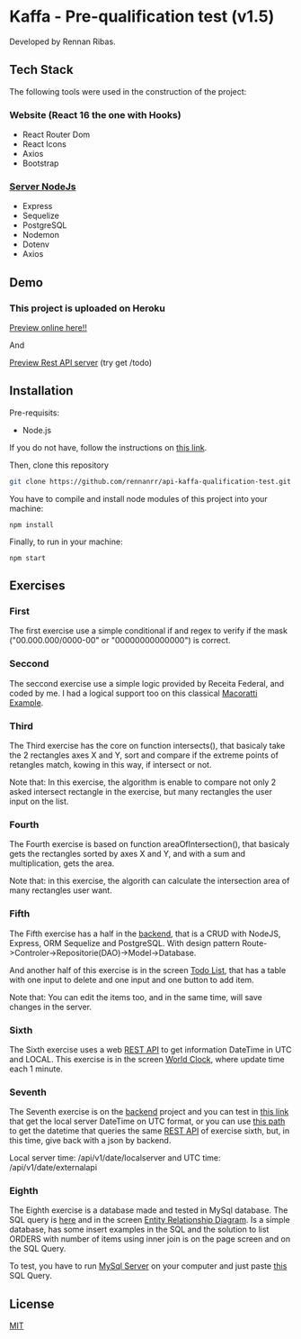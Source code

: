 # Kaffa - Pre-qualification test (v1.5)

Developed by Rennan Ribas.

## Tech Stack

The following tools were used in the construction of the project:

### Website (React 16 the one with Hooks)
- React Router Dom
- React Icons
- Axios
- Bootstrap

### [Server NodeJs](https://github.com/rennanrr/api-kaffa-qualification-test)
- Express
- Sequelize
- PostgreSQL
- Nodemon
- Dotenv
- Axios


## Demo
### This project is uploaded on Heroku
[Preview online here!!](https://app-kaffa-test.herokuapp.com/)

And

[Preview Rest API server](https://api-kaffa-test.herokuapp.com/)
(try get /todo)


## Installation

Pre-requisits:
- Node.js

If you do not have, follow the instructions on [this link](https://nodejs.org/en/download/).

Then, clone this repository

```bash
git clone https://github.com/rennanrr/api-kaffa-qualification-test.git

```
You have to compile and install node modules of this project into your machine:
```
npm install 
```
Finally, to run in your machine:
```
npm start
```

## Exercises

### First
The first exercise use a simple conditional if and regex to verify if the mask ("00.000.000/0000-00" or "00000000000000") is correct.

### Seccond
The seccond exercise use a simple logic provided by Receita Federal, and coded by me. I had a logical support too on this classical [Macoratti Example](http://www.macoratti.net/11/09/c_val1.htm).

### Third
The Third exercise has the core on function intersects(), that basicaly take the 2 rectangles axes X and Y, sort and compare if the extreme points of retangles match, kowing in this way, if intersect or not.

Note that: In this exercise, the algorithm is enable to compare not only 2 asked intersect rectangle in the exercise, but many rectangles the user input on the list.

### Fourth
The Fourth exercise is based on function areaOfIntersection(), that basicaly gets the rectangles sorted by axes X and Y, and with a sum and multiplication, gets the area.

Note that: in this exercise, the algorith can calculate the intersection area of many rectangles user want.

### Fifth
The Fifth exercise has a half in the [backend](https://github.com/rennanrr/api-kaffa-qualification-test), that is a CRUD with NodeJS, Express, ORM Sequelize and PostgreSQL. 
With design pattern Route->Controler->Repositorie(DAO)->Model->Database.

And another half of this exercise is in the screen [Todo List](https://app-kaffa-test.herokuapp.com/#/todolist), that has a table with one input to delete and one input and one button to add item.

Note that: You can edit the items too, and in the same time, will save changes in the server.

### Sixth
The Sixth exercise uses a web [REST API](https://worldtimeapi.org/api/) to get information DateTime in UTC and LOCAL.
This exercise is in the screen [World Clock](https://app-kaffa-test.herokuapp.com/#/worldclock), where update time each 1 minute.

### Seventh
The Seventh exercise is on the [backend](https://github.com/rennanrr/api-kaffa-qualification-test) project and you can test in [this link](https://api-kaffa-test.herokuapp.com/api/v1/date/localserver) that get the local server DateTime on UTC format, or you can use [this path](https://api-kaffa-test.herokuapp.com/api/v1/date/externalapi) to get the datetime that queries the same [REST API](https://worldtimeapi.org/api/) of exercise sixth, but, in this time, give back with a json by backend.

Local server time: /api/v1/date/localserver
and
UTC time: /api/v1/date/externalapi

### Eighth
The Eighth exercise is a database made and tested in MySql database. The SQL query is [here](https://github.com/rennanrr/app-kaffa-qualification-test/blob/master/src/Assets/OMS-KAFFA.sql) and in the screen [Entity Relationship Diagram](https://app-kaffa-test.herokuapp.com/#/entitydiagram).
Is a simple database, has some insert examples in the SQL and the solution to list ORDERS with number of items using inner join is on the page screen and on the SQL Query.

To test, you have to run [MySql Server](https://dev.mysql.com/downloads/mysql/) on your computer and just paste [this](https://github.com/rennanrr/app-kaffa-qualification-test/blob/master/src/Assets/OMS-KAFFA.sql) SQL Query.


## License
[MIT](https://choosealicense.com/licenses/mit/)
